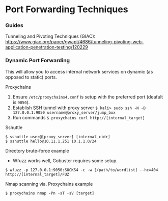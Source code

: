 # Port Forwarding Techniques

### Guides

Tunneling and Pivoting Techniques (GIAC): https://www.giac.org/paper/gwapt/4686/tunneling-pivoting-web-application-penetration-testing/120229

### Dynamic Port Forwarding

This will allow you to access internal network services on dynamic (as opposed to static) ports.

Proxychains
1. Ensure `/etc/proxychains4.conf` is setup with the preferred port (deafult is `9050`).
2. Establish SSH tunnel with proxy server `$ kali> sudo ssh -N -D 127.0.0.1:9050 username@proxy_server/jump_box`
3. Run commands `$ proxychains curl http://[internal_target]`

Sshuttle
```
$ sshuttle user@[proxy_server] [internal_cidr]
$ sshuttle hello@10.11.1.251 10.1.1.0/24
```

Directory brute-force example
* Wfuzz works well, Gobuster requires some setup.
```
$ wfuzz -p 127.0.0.1:9050:SOCKS4 -c -w [/path/to/wordlist] --hc=404 http://[internal_target]/FUZ
```

Nmap scanning via. Proxychains example
```
$ proxychains nmap -Pn -sT -sV [target]
```
